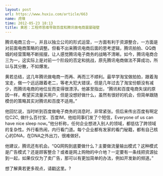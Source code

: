 ```yaml
---
layout: post
url: https://www.huxiu.com/article/663
name: 虎嗅
time: 2012-05-23 18:13
title: 黄若：工程师思维导致百度和腾讯做电商屡屡碰壁
---
```

腾讯电商三合一，并且以独立公司的形式运营，一方面有利于资源整合，一方面是对前面电商策略的调整。但看不出来腾讯电商后面的思考逻辑，腾讯拍拍、QQ商城的经营策略不断摇摆，让人感觉腾讯电子商务的战略不清晰。如今，腾讯电商合三为一，这实际上是对前一个阶段的否定和挑战，原先腾讯电商做法不算成功，所以与其分散，不如爆发。

黄若总结，这几年腾讯做电商一而再、再而三不顺利。最早学淘宝做拍拍，跟着淘宝走，做一个远远跟着老二，等老大犯大错误，但是几年过去了淘宝份额没有减少，而腾讯电商的地位反而变得很漂浮。他甚至指出，“腾讯和百度电商失误的原因一样，希望买流量买用户，但是没想好做什么，虽然有很好的机会，但简单跟随模仿的策略其实对腾讯和百度不适用。”

他回忆说，当时听到百度做电子商务的消息时，非常紧张。但后来传出百度有啊定位C2C, 做什么百付宝、百度IM，他给同事们发了个短信，Everyone of us can have nice sleep now。”他分析称，任何企业想进入别人的领域，都低估了跨领域的复杂性。外行看热闹，内行看门道。每个企业都有发家的看门秘籍，都有自己核心的DNA，在DNA之外出刀，很难做好。

他建议，腾讯还有机会。“QQ网购到底要做什么？主要做流量输出模式？这种模式是广告模式？还是顾客整合？或者是网上购物的中介地？一定要有一条线把资源扯到一起，如果仅仅为了卖广告，那可以有更加简单的办法，例如开发新的频道。”

想了解黄若更多观点，请戳这里。?

